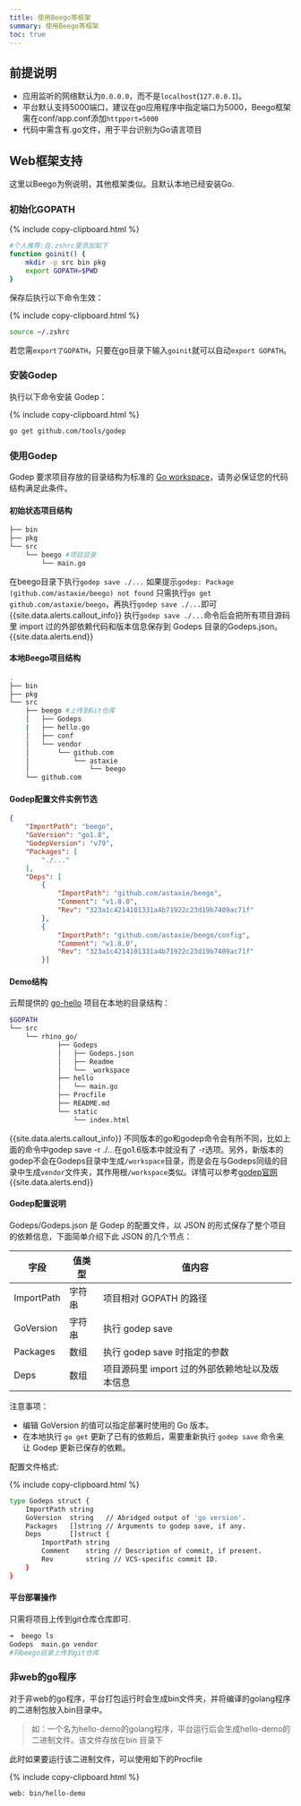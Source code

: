 ```yaml
---
title: 使用Beego等框架
summary: 使用Beego等框架
toc: true
---
```


## 前提说明

- 应用监听的网络默认为`0.0.0.0`，而不是`localhost`(`127.0.0.1`)。
- 平台默认支持5000端口，建议在go应用程序中指定端口为5000，Beego框架需在conf/app.conf添加`httpport=5000`
- 代码中需含有.go文件，用于平台识别为Go语言项目

## Web框架支持

这里以Beego为例说明，其他框架类似。且默认本地已经安装Go.

### 初始化GOPATH

{% include copy-clipboard.html %}

```bash
#个人推荐:在.zshrc里添加如下
function goinit() {
    mkdir -p src bin pkg
    export GOPATH=$PWD
}
```
保存后执行以下命令生效：

{% include copy-clipboard.html %}

```bash
source ~/.zshrc
```

若您需`export了GOPATH`，只要在go目录下输入`goinit`就可以自动`export GOPATH`。

### 安装Godep

执行以下命令安装 Godep：

{% include copy-clipboard.html %}

```bash
go get github.com/tools/godep
```

### 使用Godep

Godep 要求项目存放的目录结构为标准的 [Go workspace](https://golang.org/doc/code.html#Workspaces)，请务必保证您的代码结构满足此条件。

#### 初始状态项目结构

```bash
├── bin
├── pkg
└── src
    └── beego #项目目录
        └── main.go
```

在beego目录下执行`godep save ./...`
如果提示`godep: Package (github.com/astaxie/beego) not found`
只需执行`go get github.com/astaxie/beego`，再执行`godep save ./...`即可
{{site.data.alerts.callout_info}}
执行`godep save ./...`命令后会把所有项目源码里 import 过的外部依赖代码和版本信息保存到 Godeps 目录的Godeps.json。{{site.data.alerts.end}}

#### 本地Beego项目结构

```bash
.
├── bin
├── pkg
└── src
    ├── beego #上传到Git仓库
    │   ├── Godeps
    |   ├── hello.go
    │   ├── conf
    │   └── vendor
    │       └── github.com
    │           └── astaxie
    │               └── beego
    └── github.com
```

#### Godep配置文件实例节选

```json
{
	"ImportPath": "beego",
	"GoVersion": "go1.8",
	"GodepVersion": "v79",
	"Packages": [
		"./..."
	],
	"Deps": [
		{
			"ImportPath": "github.com/astaxie/beego",
			"Comment": "v1.8.0",
			"Rev": "323a1c4214101331a4b71922c23d19b7409ac71f"
		},
		{
			"ImportPath": "github.com/astaxie/beego/config",
			"Comment": "v1.8.0",
			"Rev": "323a1c4214101331a4b71922c23d19b7409ac71f"
		}]
```

#### Demo结构

云帮提供的 [go-hello](http://code.goodrain.com/demo/go-hello/tree/master) 项目在本地的目录结构：

```bash
$GOPATH
└── src
    └── rhino_go/
            ├── Godeps
            │   ├── Godeps.json
            │   ├── Readme
            │   └── _workspace
            ├── hello
            │   └── main.go
            ├── Procfile
            ├── README.md
            └── static
                └── index.html
```
{{site.data.alerts.callout_info}}
不同版本的go和godep命令会有所不同，比如上面的命令中godep save -r ./...在go1.6版本中就没有了 -r选项。另外，新版本的godep不会在Godeps目录中生成`/workspace`目录，而是会在与Godeps同级的目录中生成`vendor`文件夹，其作用根`/workspace`类似。详情可以参考[godep官网](https://github.com/tools/godep){{site.data.alerts.end}}

#### Godep配置说明

Godeps/Godeps.json 是 Godep 的配置文件，以 JSON 的形式保存了整个项目的依赖信息，下面简单介绍下此 JSON 的几个节点：

| 字段         | 值类型  | 值内容                         |
| ---------- | ---- | --------------------------- |
| ImportPath | 字符串  | 项目相对 GOPATH 的路径             |
| GoVersion  | 字符串  | 执行 godep save               |
| Packages   | 数组   | 执行 godep save 时指定的参数        |
| Deps       | 数组   | 项目源码里 import 过的外部依赖地址以及版本信息 |

注意事项：

- 编辑 GoVersion 的值可以指定部署时使用的 Go 版本。
- 在本地执行 `go get` 更新了已有的依赖后，需要重新执行 `godep save` 命令来让 Godep 更新已保存的依赖。

配置文件格式:

{% include copy-clipboard.html %}

```bash
type Godeps struct {
    ImportPath string
    GoVersion  string   // Abridged output of 'go version'.
    Packages   []string // Arguments to godep save, if any.
    Deps       []struct {
        ImportPath string
        Comment    string // Description of commit, if present.
        Rev        string // VCS-specific commit ID.
    }
}
```

#### 平台部署操作

只需将项目上传到git仓库仓库即可.

```bash
➜  beego ls
Godeps  main.go vendor
#将beego目录上传到git仓库
```

### 非web的go程序

对于非web的go程序，平台打包运行时会生成bin文件夹，并将编译的golang程序的二进制包放入bin目录中。

> 如：一个名为hello-demo的golang程序，平台运行后会生成hello-demo的二进制文件。该文件存放在bin 目录下

此时如果要运行该二进制文件，可以使用如下的Procfile

{% include copy-clipboard.html %}

```bash
web: bin/hello-demo
```